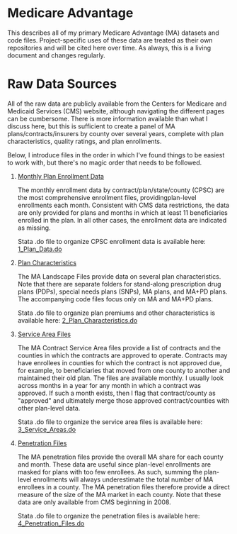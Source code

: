 # Medicare Advantage
This describes all of my primary Medicare Advantage (MA) datasets and code files. Project-specific uses of these data are treated as their own repositories and will be cited here over time. As always, this is a living document and changes regularly.

# Raw Data Sources
All of the raw data are publicly available from the Centers for Medicare and Medicaid Services (CMS) website, although navigating the different pages can be cumbersome. There is more information available than what I discuss here, but this is sufficient to create a panel of MA plans/contracts/insurers by county over several years, complete with plan characteristics, quality ratings, and plan enrollments.

Below, I introduce files in the order in which I've found things to be easiest to work with, but there's no magic order that needs to be followed. 

1. [Monthly Plan Enrollment Data](https://www.cms.gov/Research-Statistics-Data-and-Systems/Statistics-Trends-and-Reports/MCRAdvPartDEnrolData/Monthly-Enrollment-by-Contract-Plan-State-County.html)

   The monthly enrollment data by contract/plan/state/county (CPSC) are the most comprehensive enrollment files, providingplan-level enrollments each month. Consistent with CMS data restrictions, the data are only provided for plans and months in which at least 11 beneficiaries enrolled in the plan. In all other cases, the enrollment data are indicated as missing.
   
   Stata .do file to organize CPSC enrollment data is available here: [1_Plan_Data.do](https://github.com/imccart/Medicare-Advantage/blob/master/stata_code/1_Plan_Data.do)

2. [Plan Characteristics](https://www.cms.gov/Medicare/Prescription-Drug-Coverage/PrescriptionDrugCovGenIn/)

   The MA Landscape Files provide data on several plan characteristics. Note that there are separate folders for stand-along prescription drug plans (PDPs), special needs plans (SNPs), MA plans, and MA+PD plans. The accompanying code files focus only on MA and MA+PD plans.
   
   Stata .do file to organize plan premiums and other characteristics is available here: [2_Plan_Characteristics.do](https://github.com/imccart/Medicare-Advantage/blob/master/stata_code/2_Plan_Characteristics.do)

3. [Service Area Files](https://www.cms.gov/Research-Statistics-Data-and-Systems/Statistics-Trends-and-Reports/MCRAdvPartDEnrolData/MA-Contract-Service-Area-by-State-County.html)

   The MA Contract Service Area files provide a list of contracts and the counties in which the contracts are approved to operate. Contracts may have enrollees in counties for which the contract is not approved due, for example, to beneficiaries that moved from one county to another and maintained their old plan. The files are available monthly. I usually look across months in a year for any month in which a contract was approved. If such a month exists, then I flag that contract/county as "approved" and ultimately merge those approved contract/counties with other plan-level data.
   
   Stata .do file to organize the service area files is available here: [3_Service_Areas.do](https://github.com/imccart/Medicare-Advantage/blob/master/stata_code/3_Serivce_Areas.do)
   
4. [Penetration Files](https://www.cms.gov/Research-Statistics-Data-and-Systems/Statistics-Trends-and-Reports/MCRAdvPartDEnrolData/MA-State-County-Penetration.html)

   The MA penetration files provide the overall MA share for each county and month. These data are useful since plan-level enrollments are masked for plans with too few enrollees. As such, summing the plan-level enrollments will always underestimate the total number of MA enrollees in a county. The MA penetration files therefore provide a direct measure of the size of the MA market in each county. Note that these data are only available from CMS beginning in 2008.
   
   Stata .do file to organize the penetration files is available here: [4_Penetration_Files.do](https://github.com/imccart/Medicare-Advantage/blob/master/stata_code/4_Penetration_Files.do)
   
   

